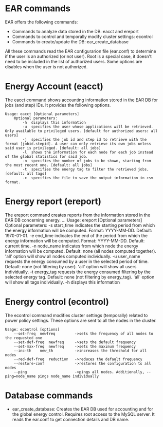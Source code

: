 # EAR commands

EAR offers the following commands: 
* Commands to analyze data stored in the DB: eacct and ereport
* Commands to control and temporally modify cluster settings: econtrol
* Commands to create/update the DB: ear_create_database

All these commands read the EAR configurarion file (ear.conf) to determine if the user is an authorized (or not user). Root is a special case, it doesn't need to be included in the list of authorized users. Some options are disables when the user is not authorized. 

# Energy Account (eacct)

The eacct command shows accounting information stored in the EAR DB for jobs (and step) IDs. It provides the following options. 
```
Usage: eacct [Optional parameters]
	Optional parameters: 
		-h	displays this information
		-u	specifies the user whose applications will be retrieved. Only available to privileged users. [default for authorized users: all users]
		-j	specifies the job id and step id to retrieve with the format [jobid.stepid]. A user can only retrieve its own jobs unless said user is privileged. [default: all jobs]
		-l	shows the information for each node for each job instead of the global statistics for said job.
		-n	specifies the number of jobs to be shown, starting from the most recent one. [default: all jobs]
        -t  specifies the energy tag to filter the retrieved jobs. [default: all tags]
        -c  specifies the file to save the output information in csv format.

```


# Energy report (ereport)

The ereport command creates reports from the information stored in the EAR DB concerning energy.
...
Usage: ereport [Optional parameters]
    Optional parameters:
        -s  start_time  indicates the starting period from which the energy information will be computed. Format: YYYY-MM-DD. Default: 1970-01-01.
        -e  end_time    indicates the end of the period from which the energy information will be computed. Format: YYYY-MM-DD. Default: current time.
        -n  node_name   indicates from which node the energy information will be computed. Default: none (all nodes computed together). 'all' option will show all nodes computed individually.
        -u  user_name   requests the energy consumed by a user in the selected period of time. Default: none (not filtering by user). 'all' option will show all users individually.
        -t  energy_tag  requests the energy consumed filtering by the selected energy tag. Default: none (not filtering by energy_tag). 'all' option will show all tags individually.
        -h              displays this information

# Energy control (econtrol)

The econtrol command modifies cluster settings (temporally) related to power policy settings. These options are sent to all the nodes in the cluster.

```
Usage: econtrol [options]
	--set-freq 	newfreq		    ->sets the frequency of all nodes to the requested one
	--set-def-freq 	newfreq		->sets the default frequency
	--set-max-freq 	newfreq		->sets the maximum frequency
	--inc-th 	new_th		    ->increases the threshold for all nodes
	--red-def-freq 	reduction	->reduces the default frequency
	--restore-conf 			    ->restores the configuration to all nodes
    --ping                      ->pings all nodes. Additionally, --ping=node_name pings node_name individually
```

# Database commands

- ear_create_database: Creates the EAR DB used for accounting and for the global energy control. Requires root access to the MySQL server. It reads the ear.conf to get connection details and DB name.

